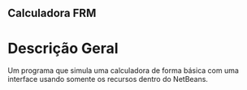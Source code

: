 ## Calculadora FRM


# Descrição Geral

Um programa que simula uma calculadora de forma básica com uma interface usando somente os recursos dentro do NetBeans.
